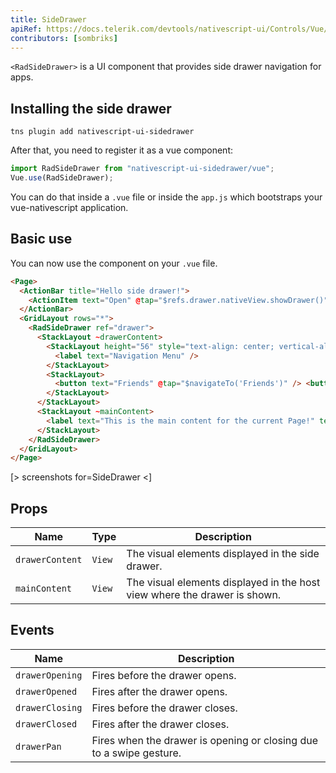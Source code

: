 ```yaml
---
title: SideDrawer
apiRef: https://docs.telerik.com/devtools/nativescript-ui/Controls/Vue/SideDrawer/overview
contributors: [sombriks]
---
```


`<RadSideDrawer>` is a UI component that provides side drawer navigation for apps.

## Installing the side drawer

```shell
tns plugin add nativescript-ui-sidedrawer
```

After that, you need to register it as a vue component:

```javascript
import RadSideDrawer from "nativescript-ui-sidedrawer/vue";
Vue.use(RadSideDrawer);
```

You can do that inside a `.vue` file or inside the `app.js` which bootstraps
your vue-nativescript application.

## Basic use

You can now use the component on your `.vue` file.

```html
<Page>
  <ActionBar title="Hello side drawer!">
    <ActionItem text="Open" @tap="$refs.drawer.nativeView.showDrawer()" />
  </ActionBar>
  <GridLayout rows="*">
    <RadSideDrawer ref="drawer">
      <StackLayout ~drawerContent>
        <StackLayout height="56" style="text-align: center; vertical-align: center;">
          <label text="Navigation Menu" />
        </StackLayout>
        <StackLayout>
          <button text="Friends" @tap="$navigateTo('Friends')" /> <button text="Posts" @tap="$navigateTo('Posts')" />
        </StackLayout>
      </StackLayout>
      <StackLayout ~mainContent>
        <label text="This is the main content for the current Page!" textWrap="true" fontSize="13" padding="10" />
      </StackLayout>
    </RadSideDrawer>
  </GridLayout>
</Page>
```

[> screenshots for=SideDrawer <]

## Props

| Name            | Type   | Description                                                               |
| --------------- | ------ | ------------------------------------------------------------------------- |
| `drawerContent` | `View` | The visual elements displayed in the side drawer.                         |
| `mainContent`   | `View` | The visual elements displayed in the host view where the drawer is shown. |

## Events

| Name            | Description                                                         |
| --------------- | ------------------------------------------------------------------- |
| `drawerOpening` | Fires before the drawer opens.                                      |
| `drawerOpened`  | Fires after the drawer opens.                                       |
| `drawerClosing` | Fires before the drawer closes.                                     |
| `drawerClosed`  | Fires after the drawer closes.                                      |
| `drawerPan`     | Fires when the drawer is opening or closing due to a swipe gesture. |
